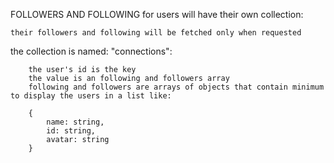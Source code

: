 FOLLOWERS AND FOLLOWING for users will have their own collection:

    their followers and following will be fetched only when requested

the collection is named: "connections":

        the user's id is the key
        the value is an following and followers array
        following and followers are arrays of objects that contain minimum to display the users in a list like:

        {
            name: string,
            id: string,
            avatar: string
        }
